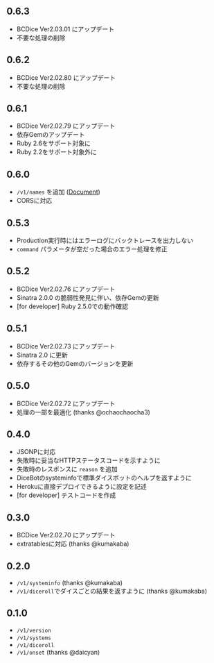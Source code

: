 ## 0.6.3

- BCDice Ver2.03.01 にアップデート
- 不要な処理の削除

## 0.6.2

- BCDice Ver2.02.80 にアップデート
- 不要な処理の削除

## 0.6.1

- BCDice Ver2.02.79 にアップデート
- 依存Gemのアップデート
- Ruby 2.6をサポート対象に
- Ruby 2.2をサポート対象外に

## 0.6.0

- `/v1/names` を追加 ([Document](/docs/api.md#names))
- CORSに対応


## 0.5.3

- Production実行時にはエラーログにバックトレースを出力しない
- `command` パラメータが空だった場合のエラー処理を修正

## 0.5.2

- BCDice Ver2.02.76 にアップデート
- Sinatra 2.0.0 の脆弱性発見に伴い、依存Gemの更新
- [for developer] Ruby 2.5.0での動作確認

## 0.5.1

- BCDice Ver2.02.73 にアップデート
- Sinatra 2.0 に更新
- 依存するその他のGemのバージョンを更新

## 0.5.0

- BCDice Ver2.02.72 にアップデート
- 処理の一部を最適化 (thanks @ochaochaocha3)


## 0.4.0

- JSONPに対応
- 失敗時に妥当なHTTPステータスコードを示すように
- 失敗時のレスポンスに `reason` を追加
- DiceBotのsysteminfoで標準ダイスボットのヘルプを返すように
- Herokuに直接デプロイできるように設定を記述
- [for developer] テストコードを作成


## 0.3.0

- BCDice Ver2.02.70 にアップデート
- extratablesに対応 (thanks @kumakaba)


## 0.2.0

- `/v1/systeminfo` (thanks @kumakaba)
- `/v1/diceroll`でダイスごとの結果を返すように (thanks @kumakaba)


## 0.1.0

- `/v1/version`
- `/v1/systems`
- `/v1/diceroll`
- `/v1/onset` (thanks @daicyan)
